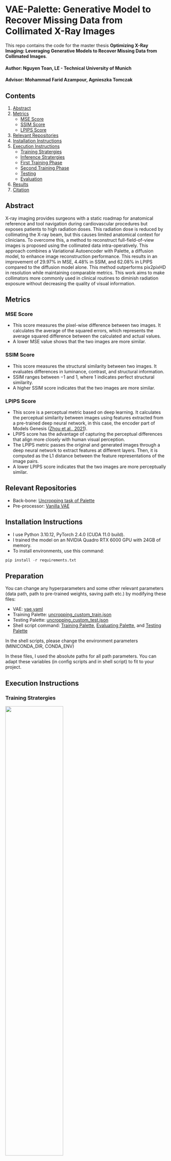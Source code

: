 # VAE-Palette: Generative Model to Recover Missing Data from Collimated X-Ray Images


This repo contains the code for the master thesis **Optimizing X-Ray Imaging: Leveraging Generative Models to Recover Missing Data from Collimated Images**.


#### Author: Nguyen Toan, LE - Technical University of Munich

#### Advisor: Mohammad Farid Azampour, Agnieszka Tomczak

## Contents

1. [Abstract](#Abstract)
2. [Metrics](#metrics)
    - [MSE Score](#mse-score)
    - [SSIM Score](#ssim-score)
    - [LPIPS Score](#lpips-score)
3. [Relevant Repositories](#relevant-repositories)
4. [Installation Instructions](#installation-instructions)
5. [Execution Instructions](#execution-instructions)
    - [Training Stratergies](#training-stratergies)
    - [Inference Stratergies](#inference-stratergies)
    - [First Training Phase](#first-training-phase---data-preprocessing)
    - [Second Training Phase](#second-training-phase---training-palette)
    - [Testing](#testing---inference)
    - [Evaluation](#evaluation)
6. [Results](#results)
7. [Citation](#citation)

## Abstract

X-ray imaging provides surgeons with a static roadmap for anatomical reference and tool navigation during cardiovascular procedures but exposes patients to high radiation doses. This radiation dose is reduced by collimating the X-ray beam, but this causes limited anatomical context for clinicians. To overcome this, a method to reconstruct full-field-of-view images is proposed using the collimated data intra-operatively. This approach combines a Variational Autoencoder with Palette, a diffusion model, to enhance image reconstruction performance. This results in an improvement of 29.97% in MSE, 4.48% in SSIM, and 62.08% in LPIPS compared to the diffusion model alone. This method outperforms pix2pixHD in resolution while maintaining comparable metrics. This work aims to make collimators more commonly used in clinical routines to diminish radiation exposure without decreasing the quality of visual information.

## Metrics

### MSE Score

- This score measures the pixel-wise difference between two images. It calculates the average of the squared errors, which represents the average squared difference between the calculated and actual values.
- A lower MSE value shows that the two images are more similar.

### SSIM Score

- This score measures the structural similarity between two images. It evaluates differences in luminance, contrast, and structural information.
- SSIM ranges between −1 and 1, where 1 indicates perfect structural similarity. 
- A higher SSIM score indicates that the two images are more similar.

### LPIPS Score

- This score is a perceptual metric based on deep learning. It calculates the perceptual similarity between images using features extracted
from a pre-trained deep neural network, in this case, the encoder part of Models Genesis ([Zhou et al., 2021](#citation)). 
- LPIPS score has the advantage of capturing the perceptual differences that align more closely with human visual perception.
- The LPIPS metric passes the original and generated images through a deep neural network to extract features at different layers. Then, it is computed as the L1 distance between the feature representations of the image pairs. 
- A lower LPIPS score indicates that the two images are more perceptually similar.

## Relevant Repositories

- Back-bone: [Uncropping task of Palette](https://github.com/Janspiry/Palette-Image-to-Image-Diffusion-Models)
- Pre-processor: [Vanilla VAE](https://github.com/AntixK/PyTorch-VAE/tree/master) 

## Installation Instructions

- I use Python 3.10.12, PyTorch 2.4.0 (CUDA 11.0 build).
- I trained the model on an NVIDIA Quadro RTX 6000 GPU with 24GB of memory.
- To install environments, use this command:
```python
pip install -r requirements.txt
```

## Preparation

You can change any hyperparameters and some other relevant parameters (data path, path to pre-trained weights, saving path etc.) by modifying these files:
- VAE: [vae.yaml](./VAE/configs/vae.yaml)
- Training Palette: [uncropping_custom_train.json](./Palette/config/uncropping_custom_train.json)
- Testing Palette: [uncropping_custom_test.json](./Palette/config/uncropping_custom_test.json)
- Shell script command: [Training Palette](./run_train_Palette.sh), [Evaluating Palette](./run_eval_Palette.sh), and [Testing Palette](./run_test_Palette.sh)

In the shell scripts, please change the environment parameters (MINICONDA_DIR, CONDA_ENV)

In these files, I used the absolute paths for all path parameters. You can adapt these variables (in config scripts and in shell script) to fit to your project.

## Execution Instructions

### Training Stratergies

<img src="Images/Training.png" width="60%"/>

### Inference Stratergies

<img src="Images/Inference.png" width="60%"/>

### First Training Phase - Data Preprocessing

```python
cd VAE
python run.py
```

### Second Training Phase - Training Palette

```python
cd ..
cd Palette
./run_train_Palette.sh
```

### Testing - Inference

```python
./run_test_Palette.sh
```

### Evaluation

```python
./run_eval_Palette.sh
```
This script returns:
- LPIPS scores of each Collimated-GT image pair
- Avarage and STD of LPIPS score of all images in test set
- Avarage and STD of MSE score of all images in test set
- Avarage and STD of SSIM score of all images in test set

## Results

- Statistically, the evaluation scores of the test set during inference are summarized in this table:

| MSE (&darr;) | SSIM (&uarr;) | LPIPS (e-05) (&darr;) |
| :---:| :---: |  :---: |
| 0.071698 &plusmn; 0.018560 | 0.217399 &plusmn; 0.086350 | 5.308796 &plusmn; 3.089877 |

- Visually, the results are divided into three groups
    - Good generation:

    <img src="Images/Good_results.png" width="60%"/>

    - Generation with incomplete information:

    <img src="Images/Undetailed_results.png" width="60%"/>

    - Bad generation:

    <img src="Images/Bad_results.png" width="60%"/>

## Citation

If you found VAE-Palette useful in your research, please consider starring ⭐ me on GitHub and citing 📚 us in your research!

```bibtex
@article{Zhou_2021,
    title={Models Genesis},
    volume={67},
    ISSN={1361-8415},
    url={http://dx.doi.org/10.1016/j.media.2020.101840},
    DOI={10.1016/j.media.2020.101840},
    journal={Medical Image Analysis},
    publisher={Elsevier BV},
    author={Zhou, Zongwei and Sodha, Vatsal and Pang, Jiaxuan and Gotway, Michael B. and Liang, Jianming},
    year={2021},
    month=jan, pages={101840} 
    }
```

## Acknowledgement

I would like to thank the authors of [OneFormer](https://github.com/SHI-Labs/OneFormer/tree/main), [Palette](https://github.com/Janspiry/Palette-Image-to-Image-Diffusion-Models), and [VAE](https://github.com/AntixK/PyTorch-VAE/tree/master) for releasing their helpful codebases.
